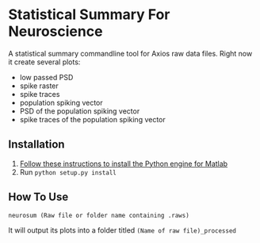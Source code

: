 # Statistical Summary For Neuroscience
A statistical summary commandline tool for Axios raw data files.
Right now it create several plots:
* low passed PSD
* spike raster
* spike traces
* population spiking vector
* PSD of the population spiking vector
* spike traces of the population spiking vector

## Installation
1. [Follow these instructions to install the Python engine for Matlab](https://www.mathworks.com/help/matlab/matlab_external/install-the-matlab-engine-for-python.html)
2. Run `python setup.py install`
## How To Use
```
neurosum (Raw file or folder name containing .raws)
```
It will output its plots into a folder titled `(Name of raw file)_processed`


